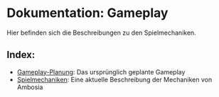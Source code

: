 # Dokumentation: Gameplay

Hier befinden sich die Beschreibungen zu den Spielmechaniken.

## Index:

* [Gameplay-Planung](Gameplay-Planung.md): Das ursprünglich geplante Gameplay
* [Spielmechaniken](Spielmechaniken.md): Eine aktuelle Beschreibung der Mechaniken von Ambosia